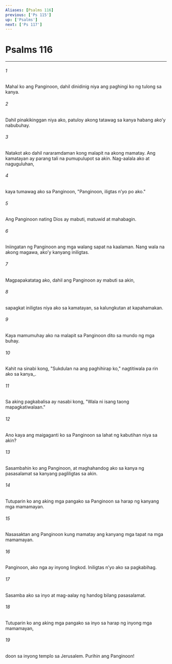 ```yaml
---
Aliases: [Psalms 116]
previous: ['Ps 115']
up: ['Psalms']
next: ['Ps 117']
---
```

# Psalms 116

***






















###### 1 










Mahal ko ang Panginoon, dahil dinidinig niya ang paghingi ko ng tulong sa kanya. 





















###### 2 










Dahil pinakikinggan niya ako, patuloy akong tatawag sa kanya habang akoʼy nabubuhay. 





















###### 3 










Natakot ako dahil nararamdaman kong malapit na akong mamatay. Ang kamatayan ay parang tali na pumupulupot sa akin. Nag-aalala ako at naguguluhan, 





















###### 4 










kaya tumawag ako sa Panginoon, "Panginoon, iligtas nʼyo po ako." 





















###### 5 










Ang Panginoon nating Dios ay mabuti, matuwid at mahabagin. 





















###### 6 










Iniingatan ng Panginoon ang mga walang sapat na kaalaman. Nang wala na akong magawa, akoʼy kanyang iniligtas. 





















###### 7 










Magpapakatatag ako, dahil ang Panginoon ay mabuti sa akin, 





















###### 8 










sapagkat iniligtas niya ako sa kamatayan, sa kalungkutan at kapahamakan. 





















###### 9 










Kaya mamumuhay ako na malapit sa Panginoon dito sa mundo ng mga buhay. 





















###### 10 










Kahit na sinabi kong, "Sukdulan na ang paghihirap ko," nagtitiwala pa rin ako sa kanya_. 





















###### 11 










Sa aking pagkabalisa ay nasabi kong, "Wala ni isang taong mapagkatiwalaan." 





















###### 12 










Ano kaya ang maigaganti ko sa Panginoon sa lahat ng kabutihan niya sa akin? 





















###### 13 










Sasambahin ko ang Panginoon, at maghahandog ako sa kanya ng pasasalamat sa kanyang pagliligtas sa akin. 





















###### 14 










Tutuparin ko ang aking mga pangako sa Panginoon sa harap ng kanyang mga mamamayan. 





















###### 15 










Nasasaktan ang Panginoon kung mamatay ang kanyang mga tapat na mga mamamayan. 





















###### 16 










Panginoon, ako nga ay inyong lingkod. Iniligtas nʼyo ako sa pagkabihag. 





















###### 17 










Sasamba ako sa inyo at mag-aalay ng handog bilang pasasalamat. 





















###### 18 










Tutuparin ko ang aking mga pangako sa inyo sa harap ng inyong mga mamamayan, 





















###### 19 










doon sa inyong templo sa Jerusalem. Purihin ang Panginoon!
